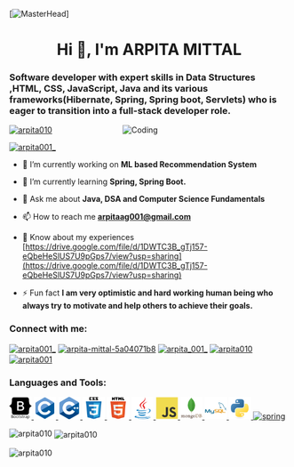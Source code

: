 
[![MasterHead](https://developers.giphy.com/branch/master/static/api-512d36c09662682717108a38bbb5c57d.gif)]

<h1 align="center">Hi 👋, I'm ARPITA MITTAL</h1>
<h3 align="left" maxwidth="50%">Software developer with expert skills in Data Structures ,HTML, CSS, JavaScript, Java and its various frameworks(Hibernate, Spring, Spring boot, Servlets) who is eager to transition into a full-stack developer role.</h3>
<img align="right" alt="Coding" width="300" src="https://gifdb.com/images/high/scrolling-up-green-system-coding-nxt2vg8bl6e4wbo1.gif">


<p align="left"> <a href="https://github.com/ryo-ma/github-profile-trophy"><img src="https://github-profile-trophy.vercel.app/?username=arpita010" alt="arpita010" /></a> </p>

<p align="left"> <a href="https://twitter.com/arpita001_" target="blank"><img src="https://img.shields.io/twitter/follow/arpita001_?logo=twitter&style=for-the-badge" alt="arpita001_" /></a> </p>

- 🔭 I’m currently working on **ML based Recommendation System**

- 🌱 I’m currently learning **Spring, Spring Boot.**

- 💬 Ask me about **Java, DSA and Computer Science Fundamentals**

- 📫 How to reach me **arpitaag001@gmail.com**

- 📄 Know about my experiences [https://drive.google.com/file/d/1DWTC3B_gTj157-eQbeHeSlUS7U9pGps7/view?usp=sharing](https://drive.google.com/file/d/1DWTC3B_gTj157-eQbeHeSlUS7U9pGps7/view?usp=sharing)

- ⚡ Fun fact **I am very optimistic and hard working human being who always try to motivate and help others to achieve their goals.**

<h3 align="left">Connect with me:</h3>
<p align="left">
<a href="https://twitter.com/arpita001_" target="blank"><img align="center" src="https://raw.githubusercontent.com/rahuldkjain/github-profile-readme-generator/master/src/images/icons/Social/twitter.svg" alt="arpita001_" height="30" width="40" /></a>
<a href="https://linkedin.com/in/arpita-mittal-5a04071b8" target="blank"><img align="center" src="https://raw.githubusercontent.com/rahuldkjain/github-profile-readme-generator/master/src/images/icons/Social/linked-in-alt.svg" alt="arpita-mittal-5a04071b8" height="30" width="40" /></a>
<a href="https://www.hackerrank.com/arpita_001_" target="blank"><img align="center" src="https://raw.githubusercontent.com/rahuldkjain/github-profile-readme-generator/master/src/images/icons/Social/hackerrank.svg" alt="arpita_001_" height="30" width="40" /></a>
<a href="https://www.leetcode.com/arpita010" target="blank"><img align="center" src="https://raw.githubusercontent.com/rahuldkjain/github-profile-readme-generator/master/src/images/icons/Social/leet-code.svg" alt="arpita010" height="30" width="40" /></a>
<a href="https://auth.geeksforgeeks.org/user/arpita001" target="blank"><img align="center" src="https://raw.githubusercontent.com/rahuldkjain/github-profile-readme-generator/master/src/images/icons/Social/geeks-for-geeks.svg" alt="arpita001" height="30" width="40" /></a>
</p>

<h3 align="left">Languages and Tools:</h3>
<p align="left"> <a href="https://getbootstrap.com" target="_blank" rel="noreferrer"> <img src="https://raw.githubusercontent.com/devicons/devicon/master/icons/bootstrap/bootstrap-plain-wordmark.svg" alt="bootstrap" width="40" height="40"/> </a> <a href="https://www.cprogramming.com/" target="_blank" rel="noreferrer"> <img src="https://raw.githubusercontent.com/devicons/devicon/master/icons/c/c-original.svg" alt="c" width="40" height="40"/> </a> <a href="https://www.w3schools.com/cpp/" target="_blank" rel="noreferrer"> <img src="https://raw.githubusercontent.com/devicons/devicon/master/icons/cplusplus/cplusplus-original.svg" alt="cplusplus" width="40" height="40"/> </a> <a href="https://www.w3schools.com/css/" target="_blank" rel="noreferrer"> <img src="https://raw.githubusercontent.com/devicons/devicon/master/icons/css3/css3-original-wordmark.svg" alt="css3" width="40" height="40"/> </a> <a href="https://www.w3.org/html/" target="_blank" rel="noreferrer"> <img src="https://raw.githubusercontent.com/devicons/devicon/master/icons/html5/html5-original-wordmark.svg" alt="html5" width="40" height="40"/> </a> <a href="https://www.java.com" target="_blank" rel="noreferrer"> <img src="https://raw.githubusercontent.com/devicons/devicon/master/icons/java/java-original.svg" alt="java" width="40" height="40"/> </a> <a href="https://developer.mozilla.org/en-US/docs/Web/JavaScript" target="_blank" rel="noreferrer"> <img src="https://raw.githubusercontent.com/devicons/devicon/master/icons/javascript/javascript-original.svg" alt="javascript" width="40" height="40"/> </a> <a href="https://www.mongodb.com/" target="_blank" rel="noreferrer"> <img src="https://raw.githubusercontent.com/devicons/devicon/master/icons/mongodb/mongodb-original-wordmark.svg" alt="mongodb" width="40" height="40"/> </a> <a href="https://www.mysql.com/" target="_blank" rel="noreferrer"> <img src="https://raw.githubusercontent.com/devicons/devicon/master/icons/mysql/mysql-original-wordmark.svg" alt="mysql" width="40" height="40"/> </a> <a href="https://www.python.org" target="_blank" rel="noreferrer"> <img src="https://raw.githubusercontent.com/devicons/devicon/master/icons/python/python-original.svg" alt="python" width="40" height="40"/> </a> <a href="https://spring.io/" target="_blank" rel="noreferrer"> <img src="https://www.vectorlogo.zone/logos/springio/springio-icon.svg" alt="spring" width="40" height="40"/> </a> </p>

<p><img align="left" src="https://github-readme-stats.vercel.app/api/top-langs?username=arpita010&show_icons=true&locale=en&layout=compact" alt="arpita010" /></p>

<p>&nbsp;<img align="center" src="https://github-readme-stats.vercel.app/api?username=arpita010&show_icons=true&locale=en" alt="arpita010" /></p>

<p><img align="center" src="https://github-readme-streak-stats.herokuapp.com/?user=arpita010&" alt="arpita010" /></p>

